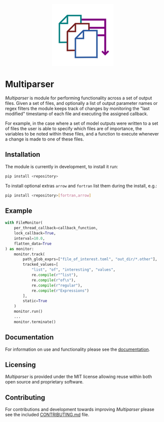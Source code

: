 <center>
<img src="docs/media/logo.png", width="200">
</center>

# Multiparser

_Multiparser_ is module for performing functionality across a set of output files. Given a set of files, and optionally a list of output parameter names or regex filters the module keeps track of changes by monitoring the "last modified" timestamp of each file and executing the assigned callback.

For example, in the case where a set of model outputs were written to a set of files the user is able to specify which files are of importance, the variables to be noted within these files, and a function to execute whenever a change is made to one of these files.

## Installation

The module is currently in development, to install it run:

```sh
pip install <repository>
```

To install optional extras `arrow` and `fortran` list them during the install, e.g.:

```sh
pip install <repository>[fortran,arrow]
```

## Example

```python
with FileMonitor(
    per_thread_callback=callback_function,
    lock_callback=True,
    interval=10.0,
    flatten_data=True
) as monitor:
    monitor.track(
        path_glob_exprs=["file_of_interest.toml", "out_dir/*.other"],
        tracked_values=[
            "list", "of", "interesting", "values",
            re.compile(r"^list"),
            re.compile(r"of\s"),
            re.compile(r"regular"),
            re.compile(r"Expressions")
        ],
        static=True
    )
    monitor.run()
    ...
    monitor.terminate()
```

## Documentation

For information on use and functionality please see the [documentation]().

## Licensing

_Multiparser_ is provided under the MIT license allowing reuse within both open source and proprietary software.

## Contributing

For contributions and development towards improving _Multiparser_ please see the included [CONTRIBUTING.md](./CONTRIBUTING.md) file.
